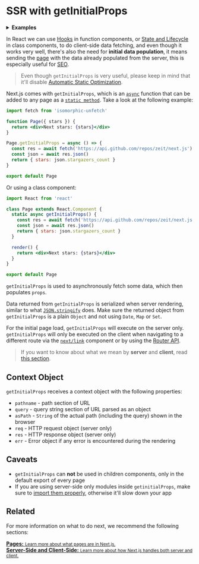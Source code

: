 # SSR with getInitialProps

<details>
  <summary><b>Examples</b></summary>
  <ul>
    <li><a href="https://github.com/zeit/next.js/tree/canary/examples/data-fetch">Data fetch</a></li>
  </ul>
</details>

In React we can use [Hooks](https://reactjs.org/docs/hooks-intro.html) in function components, or [State and Lifecycle](https://reactjs.org/docs/state-and-lifecycle.html) in class components, to do client-side data fetching, and even though it works very well, there's also the need for **initial data population**, it means sending the [page](/docs/basic-features/pages.md) with the data already populated from the server, this is especially useful for [SEO](https://en.wikipedia.org/wiki/Search_engine_optimization).

> Even though `getInitialProps` is very useful, please keep in mind that it'll disable [Automatic Static Optimization](/docs/advanced-features/automatic-static-optimization.md).

Next.js comes with `getInitialProps`, which is an [`async`](https://zeit.co/blog/async-and-await) function that can be added to any page as a [`static method`](https://javascript.info/static-properties-methods). Take a look at the following example:

```jsx
import fetch from 'isomorphic-unfetch'

function Page({ stars }) {
  return <div>Next stars: {stars}</div>
}

Page.getInitialProps = async () => {
  const res = await fetch('https://api.github.com/repos/zeit/next.js')
  const json = await res.json()
  return { stars: json.stargazers_count }
}

export default Page
```

Or using a class component:

```jsx
import React from 'react'

class Page extends React.Component {
  static async getInitialProps() {
    const res = await fetch('https://api.github.com/repos/zeit/next.js')
    const json = await res.json()
    return { stars: json.stargazers_count }
  }

  render() {
    return <div>Next stars: {stars}</div>
  }
}

export default Page
```

`getInitialProps` is used to asynchronously fetch some data, which then populates `props`.

Data returned from `getInitialProps` is serialized when server rendering, similar to what [`JSON.stringify`](https://developer.mozilla.org/en-US/docs/Web/JavaScript/Reference/Global_Objects/JSON/stringify) does. Make sure the returned object from `getInitialProps` is a plain `Object` and not using `Date`, `Map` or `Set`.

For the initial page load, `getInitialProps` will execute on the server only. `getInitialProps` will only be executed on the client when navigating to a different route via the [`next/link`](/docs/api-reference/next/link.md) component or by using the [Router API](/docs/api-reference/router.md).

> If you want to know about what we mean by **server** and **client**, read [this section](/docs/concepts/server-side-and-client-side.md).

## Context Object

`getInitialProps` receives a context object with the following properties:

- `pathname` - path section of URL
- `query` - query string section of URL parsed as an object
- `asPath` - `String` of the actual path (including the query) shown in the browser
- `req` - HTTP request object (server only)
- `res` - HTTP response object (server only)
- `err` - Error object if any error is encountered during the rendering

## Caveats

- `getInitialProps` can **not** be used in children components, only in the default export of every page
- If you are using server-side only modules inside `getinitialProps`, make sure to [import them properly](https://arunoda.me/blog/ssr-and-server-only-modules), otherwise it'll slow down your app

## Related

For more information on what to do next, we recommend the following sections:

<div class="card">
  <a href="/docs/concepts/pages.md">
    <b>Pages:</b>
    <small>Learn more about what pages are in Next.js.</small>
  </a>
</div>

<div class="card">
  <a href="/docs/concepts/server-side-and-client-side.md">
    <b>Server-Side and Client-Side:</b>
    <small>Learn more about how Next.js handles both server and client.</small>
  </a>
</div>
